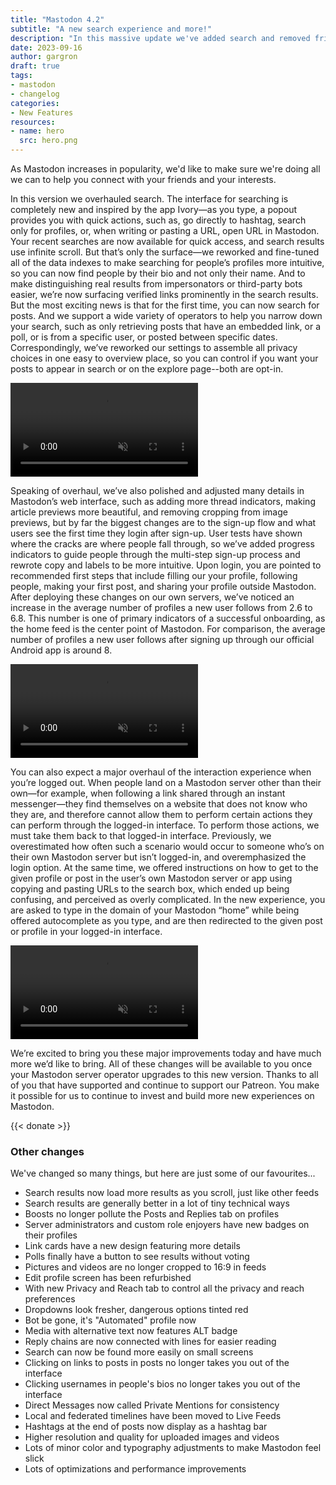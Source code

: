 ```yaml
---
title: "Mastodon 4.2"
subtitle: "A new search experience and more!"
description: "In this massive update we've added search and removed friction. What's not to love?"
date: 2023-09-16
author: gargron
draft: true
tags:
- mastodon
- changelog
categories:
- New Features
resources:
- name: hero
  src: hero.png
---
```


As Mastodon increases in popularity, we'd like to make sure we're doing all we can to help you connect with your friends and your interests.

In this version we overhauled search. The interface for searching is completely new and inspired by the app Ivory—as you type, a popout provides you with quick actions, such as, go directly to hashtag, search only for profiles, or, when writing or pasting a URL, open URL in Mastodon. Your recent searches are now available for quick access, and search results use infinite scroll. But that’s only the surface—we reworked and fine-tuned all of the data indexes to make searching for people’s profiles more intuitive, so you can now find people by their bio and not only their name. And to make distinguishing real results from impersonators or third-party bots easier, we’re now surfacing verified links prominently in the search results. But the most exciting news is that for the first time, you can now search for posts. And we support a wide variety of operators to help you narrow down your search, such as only retrieving posts that have an embedded link, or a poll, or is from a specific user, or posted between specific dates. Correspondingly, we’ve reworked our settings to assemble all privacy choices in one easy to overview place, so you can control if you want your posts to appear in search or on the explore page--both are opt-in.

<video src="search.mp4" autoplay playsinline muted loop class="rounded-md shadow-lg"></video>

Speaking of overhaul, we’ve also polished and adjusted many details in Mastodon’s web interface, such as adding more thread indicators, making article previews more beautiful, and removing cropping from image previews, but by far the biggest changes are to the sign-up flow and what users see the first time they login after sign-up. User tests have shown where the cracks are where people fall through, so we’ve added progress indicators to guide people through the multi-step sign-up process and rewrote copy and labels to be more intuitive. Upon login, you are pointed to recommended first steps that include filling our your profile, following people, making your first post, and sharing your profile outside Mastodon. After deploying these changes on our own servers, we’ve noticed an increase in the average number of profiles a new user follows from 2.6 to 6.8. This number is one of primary indicators of a successful onboarding, as the home feed is the center point of Mastodon. For comparison, the average number of profiles a new user follows after signing up through our official Android app is around 8.

<video src="onboarding.mp4
" autoplay playsinline muted loop class="rounded-md shadow-lg"></video>

You can also expect a major overhaul of the interaction experience when you’re logged out. When people land on a Mastodon server other than their own—for example, when following a link shared through an instant messenger—they find themselves on a website that does not know who they are, and therefore cannot allow them to perform certain actions they can perform through the logged-in interface. To perform those actions, we must take them back to that logged-in interface. Previously, we overestimated how often such a scenario would occur to someone who’s on their own Mastodon server but isn’t logged-in, and overemphasized the login option. At the same time, we offered instructions on how to get to the given profile or post in the user’s own Mastodon server or app using copying and pasting URLs to the search box, which ended up being confusing, and perceived as overly complicated. In the new experience, you are asked to type in the domain of your Mastodon “home” while being offered autocomplete as you type, and are then redirected to the given post or profile in your logged-in interface.

<video src="interaction.mp4" autoplay playsinline muted loop class="rounded-md shadow-lg"></video>

We’re excited to bring you these major improvements today and have much more we’d like to bring. All of these changes will be available to you once your Mastodon server operator upgrades to this new version. Thanks to all of you that have supported and continue to support our Patreon. You make it possible for us to continue to invest and build more new experiences on Mastodon.

{{< donate >}}

### Other changes

We've changed so many things, but here are just some of our favourites...

- Search results now load more results as you scroll, just like other feeds
- Search results are generally better in a lot of tiny technical ways
- Boosts no longer pollute the Posts and Replies tab on profiles
- Server administrators and custom role enjoyers have new badges on their profiles
- Link cards have a new design featuring more details
- Polls finally have a button to see results without voting
- Pictures and videos are no longer cropped to 16:9 in feeds
- Edit profile screen has been refurbished
- With new Privacy and Reach tab to control all the privacy and reach preferences
- Dropdowns look fresher, dangerous options tinted red
- Bot be gone, it's "Automated" profile now
- Media with alternative text now features ALT badge
- Reply chains are now connected with lines for easier reading
- Search can now be found more easily on small screens
- Clicking on links to posts in posts no longer takes you out of the interface
- Clicking usernames in people's bios no longer takes you out of the interface
- Direct Messages now called Private Mentions for consistency
- Local and federated timelines have been moved to Live Feeds
- Hashtags at the end of posts now display as a hashtag bar
- Higher resolution and quality for uploaded images and videos
- Lots of minor color and typography adjustments to make Mastodon feel slick
- Lots of optimizations and performance improvements